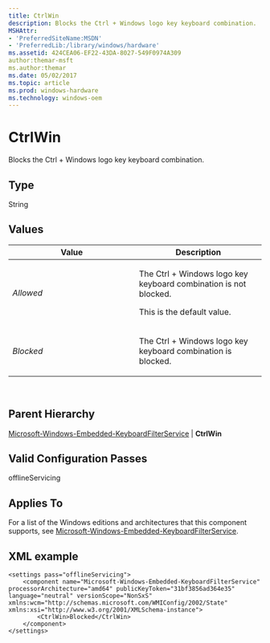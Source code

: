 ```yaml
---
title: CtrlWin
description: Blocks the Ctrl + Windows logo key keyboard combination.
MSHAttr:
- 'PreferredSiteName:MSDN'
- 'PreferredLib:/library/windows/hardware'
ms.assetid: 424CEA06-EF22-43DA-8027-549F0974A309
author:themar-msft
ms.author:themar
ms.date: 05/02/2017
ms.topic: article
ms.prod: windows-hardware
ms.technology: windows-oem
---
```


# CtrlWin


Blocks the Ctrl + Windows logo key keyboard combination.

## Type


String

## Values


<table>
<colgroup>
<col width="50%" />
<col width="50%" />
</colgroup>
<thead>
<tr class="header">
<th>Value</th>
<th>Description</th>
</tr>
</thead>
<tbody>
<tr class="odd">
<td><p><em>Allowed</em></p></td>
<td><p>The Ctrl + Windows logo key keyboard combination is not blocked.</p>
<p>This is the default value.</p></td>
</tr>
<tr class="even">
<td><p><em>Blocked</em></p></td>
<td><p>The Ctrl + Windows logo key keyboard combination is blocked.</p></td>
</tr>
</tbody>
</table>

 

## Parent Hierarchy


[Microsoft-Windows-Embedded-KeyboardFilterService](microsoft-windows-embedded-keyboardfilterservice.md) | **CtrlWin**

## Valid Configuration Passes


offlineServicing

## Applies To


For a list of the Windows editions and architectures that this component supports, see [Microsoft-Windows-Embedded-KeyboardFilterService](microsoft-windows-embedded-keyboardfilterservice.md).

## XML example


```
<settings pass="offlineServicing">
    <component name="Microsoft-Windows-Embedded-KeyboardFilterService" processorArchitecture="amd64" publicKeyToken="31bf3856ad364e35" language="neutral" versionScope="NonSxS" xmlns:wcm="http://schemas.microsoft.com/WMIConfig/2002/State" xmlns:xsi="http://www.w3.org/2001/XMLSchema-instance">
        <CtrlWin>Blocked</CtrlWin>
    </component>
</settings>
```

 

 






